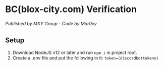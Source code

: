 # BC(blox-city.com) Verification
###### Published by MXY Group - Code by Mar0xy

## Setup
1. Download NodeJS v12 or later and run `npm i` in project root.
2. Create a .env file and put the following in it:
`token=(discordbottokenn)`
